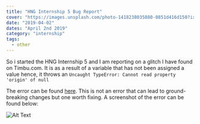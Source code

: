```yaml
---
title: "HNG Internship 5 Bug Report"
cover: "https://images.unsplash.com/photo-1418238035880-0851d416d150?ixlib=rb-1.2.1&ixid=eyJhcHBfaWQiOjEyMDd9&auto=format&fit=crop&w=1053&q=80"
date: "2019-04-02"
dates: "April 2nd 2019"
category: "internship"
tags:
  - other
---
```


So i started the HNG Internship 5 and I am reporting on a glitch I have found on Timbu.com.
It is as a result of a variable that has not been assigned a value hence, it throws an `Uncaught TypeError: Cannot read property 'origin' of null`

The error can be found [here](timbu.com/flights). This is not an error that can lead to ground-breaking changes but one worth fixing. A screenshot of the error can be found below:

![Alt Text](https://res.cloudinary.com/cortehz/image/upload/v1554240748/Screenshot_2019-04-02_at_10.21.47_PM_nydcjm.png)
